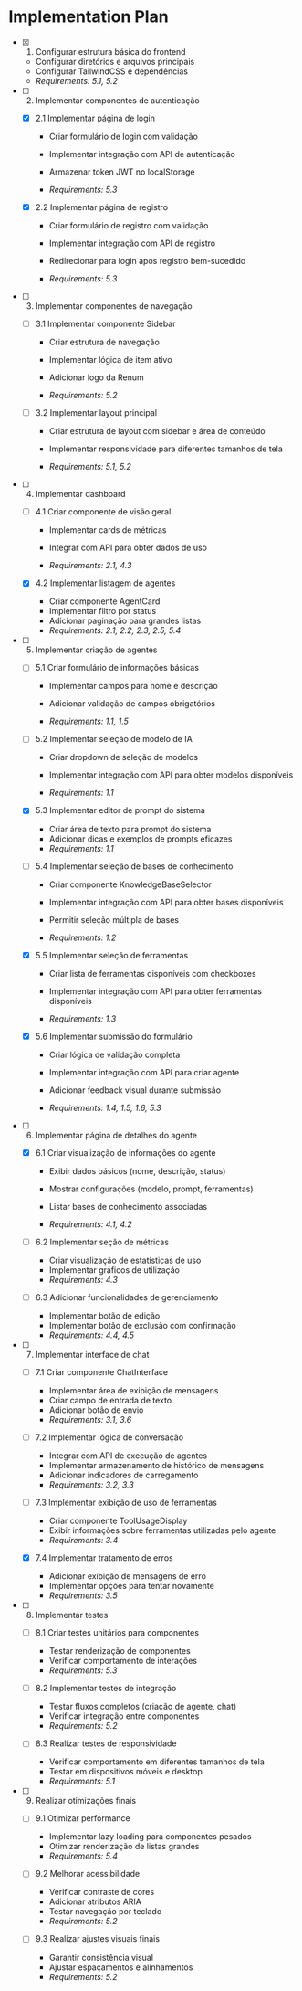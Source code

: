 # Implementation Plan

- [x] 1. Configurar estrutura básica do frontend


  - Configurar diretórios e arquivos principais
  - Configurar TailwindCSS e dependências
  - _Requirements: 5.1, 5.2_






- [ ] 2. Implementar componentes de autenticação
  - [x] 2.1 Implementar página de login


    - Criar formulário de login com validação
    - Implementar integração com API de autenticação

    - Armazenar token JWT no localStorage
    - _Requirements: 5.3_
  
  - [x] 2.2 Implementar página de registro




    - Criar formulário de registro com validação
    - Implementar integração com API de registro
    - Redirecionar para login após registro bem-sucedido

    - _Requirements: 5.3_




- [ ] 3. Implementar componentes de navegação
  - [ ] 3.1 Implementar componente Sidebar
    - Criar estrutura de navegação



    - Implementar lógica de item ativo
    - Adicionar logo da Renum


    - _Requirements: 5.2_
  

  - [ ] 3.2 Implementar layout principal
    - Criar estrutura de layout com sidebar e área de conteúdo
    - Implementar responsividade para diferentes tamanhos de tela

    - _Requirements: 5.1, 5.2_







- [ ] 4. Implementar dashboard
  - [ ] 4.1 Criar componente de visão geral
    - Implementar cards de métricas

    - Integrar com API para obter dados de uso
    - _Requirements: 2.1, 4.3_
  
  - [x] 4.2 Implementar listagem de agentes



    - Criar componente AgentCard
    - Implementar filtro por status
    - Adicionar paginação para grandes listas
    - _Requirements: 2.1, 2.2, 2.3, 2.5, 5.4_


- [ ] 5. Implementar criação de agentes
  - [ ] 5.1 Criar formulário de informações básicas
    - Implementar campos para nome e descrição






    - Adicionar validação de campos obrigatórios




    - _Requirements: 1.1, 1.5_
  
  - [ ] 5.2 Implementar seleção de modelo de IA
    - Criar dropdown de seleção de modelos

    - Implementar integração com API para obter modelos disponíveis


    - _Requirements: 1.1_
  
  - [x] 5.3 Implementar editor de prompt do sistema



    - Criar área de texto para prompt do sistema
    - Adicionar dicas e exemplos de prompts eficazes
    - _Requirements: 1.1_
  



  - [ ] 5.4 Implementar seleção de bases de conhecimento




    - Criar componente KnowledgeBaseSelector


    - Implementar integração com API para obter bases disponíveis
    - Permitir seleção múltipla de bases
    - _Requirements: 1.2_

  
  - [x] 5.5 Implementar seleção de ferramentas


    - Criar lista de ferramentas disponíveis com checkboxes






    - Implementar integração com API para obter ferramentas disponíveis
    - _Requirements: 1.3_


  
  - [x] 5.6 Implementar submissão do formulário





    - Criar lógica de validação completa
    - Implementar integração com API para criar agente
    - Adicionar feedback visual durante submissão


    - _Requirements: 1.4, 1.5, 1.6, 5.3_

- [ ] 6. Implementar página de detalhes do agente
  - [x] 6.1 Criar visualização de informações do agente


    - Exibir dados básicos (nome, descrição, status)
    - Mostrar configurações (modelo, prompt, ferramentas)
    - Listar bases de conhecimento associadas


    - _Requirements: 4.1, 4.2_
  
  - [ ] 6.2 Implementar seção de métricas
    - Criar visualização de estatísticas de uso
    - Implementar gráficos de utilização
    - _Requirements: 4.3_
  
  - [ ] 6.3 Adicionar funcionalidades de gerenciamento
    - Implementar botão de edição
    - Implementar botão de exclusão com confirmação
    - _Requirements: 4.4, 4.5_

- [ ] 7. Implementar interface de chat
  - [ ] 7.1 Criar componente ChatInterface
    - Implementar área de exibição de mensagens
    - Criar campo de entrada de texto
    - Adicionar botão de envio
    - _Requirements: 3.1, 3.6_
  
  - [ ] 7.2 Implementar lógica de conversação
    - Integrar com API de execução de agentes
    - Implementar armazenamento de histórico de mensagens
    - Adicionar indicadores de carregamento
    - _Requirements: 3.2, 3.3_
  
  - [ ] 7.3 Implementar exibição de uso de ferramentas
    - Criar componente ToolUsageDisplay
    - Exibir informações sobre ferramentas utilizadas pelo agente
    - _Requirements: 3.4_
  
  - [x] 7.4 Implementar tratamento de erros

    - Adicionar exibição de mensagens de erro
    - Implementar opções para tentar novamente
    - _Requirements: 3.5_

- [ ] 8. Implementar testes
  - [ ] 8.1 Criar testes unitários para componentes
    - Testar renderização de componentes
    - Verificar comportamento de interações
    - _Requirements: 5.3_
  
  - [ ] 8.2 Implementar testes de integração
    - Testar fluxos completos (criação de agente, chat)
    - Verificar integração entre componentes
    - _Requirements: 5.2_
  
  - [ ] 8.3 Realizar testes de responsividade
    - Verificar comportamento em diferentes tamanhos de tela
    - Testar em dispositivos móveis e desktop
    - _Requirements: 5.1_

- [ ] 9. Realizar otimizações finais
  - [ ] 9.1 Otimizar performance
    - Implementar lazy loading para componentes pesados
    - Otimizar renderização de listas grandes
    - _Requirements: 5.4_
  
  - [ ] 9.2 Melhorar acessibilidade
    - Verificar contraste de cores
    - Adicionar atributos ARIA
    - Testar navegação por teclado
    - _Requirements: 5.2_
  
  - [ ] 9.3 Realizar ajustes visuais finais
    - Garantir consistência visual
    - Ajustar espaçamentos e alinhamentos
    - _Requirements: 5.2_